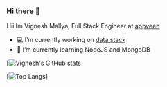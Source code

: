### Hi there 👋

<!--
**bodasheera/bodasheera** is a ✨ _special_ ✨ repository because its `README.md` (this file) appears on your GitHub profile.
Here are some ideas to get you started:
- 🔭 I’m currently working on ...
- 🌱 I’m currently learning ...
- 👯 I’m looking to collaborate on ...
- 🤔 I’m looking for help with ...
- 💬 Ask me about ...
- 📫 How to reach me: ...
- 😄 Pronouns: ...
- ⚡ Fun fact: ...
-->

Hii Im Vignesh Mallya, Full Stack Engineer at [appveen](https://www.appveen.com/)
- 💻 I’m currently working on [data.stack](https://cloud.appveen.com/)
- 🌱 I’m currently learning NodeJS and MongoDB 

[![Vignesh's GitHub stats](https://github-readme-stats.vercel.app/api?username=bodasheera&theme=merko&show_icons=true)

[![Top Langs](https://github-readme-stats.vercel.app/api/top-langs/?username=bodasheera&theme=merko&show_icons=true)]

